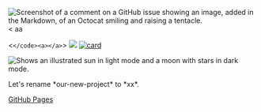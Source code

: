 ![Screenshot of a comment on a GitHub issue showing an image, added in the Markdown, of an Octocat smiling and raising a tentacle.](https://myoctocat.com/assets/images/base-octocat.svg)
<
aa

><x>
<`</code><a></a>`>
<img src="https://img.shields.io/badge/WhatsApp-25D366?style=for-the-badge&logo=whatsapp&logoColor=white" />
[![card](https://github-readme-stats.vercel.app/api?username=iuricode&theme=default)](https://github.com/anuraghazra/github-readme-stats)

<picture>
  <source media="(prefers-color-scheme: dark)" srcset="https://user-images.githubusercontent.com/25423296/163456776-7f95b81a-f1ed-45f7-b7ab-8fa810d529fa.png">
  <source media="(prefers-color-scheme: light)" srcset="https://user-images.githubusercontent.com/25423296/163456779-a8556205-d0a5-45e2-ac17-42d089e3c3f8.png">
  <img alt="Shows an illustrated sun in light mode and a moon with stars in dark mode." src="https://user-images.githubusercontent.com/25423296/163456779-a8556205-d0a5-45e2-ac17-42d089e3c3f8.png">
</picture>


Let's rename \*our-new-project\* to \*<x>xx</x>\*.

[GitHub Pages](dasddas)
